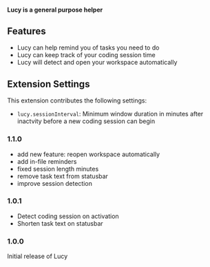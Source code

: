 #### Lucy is a general purpose helper

## Features

- Lucy can help remind you of tasks you need to do
- Lucy can keep track of your coding session time
- Lucy will detect and open your workspace automatically

## Extension Settings

This extension contributes the following settings:

- `lucy.sessionInterval`: Minimum window duration in minutes after inactvity before a new coding session can begin

### 1.1.0

- add new feature: reopen workspace automatically
- add in-file reminders
- fixed session length minutes
- remove task text from statusbar
- improve session detection

### 1.0.1

- Detect coding session on activation
- Shorten task text on statusbar

### 1.0.0

Initial release of Lucy
